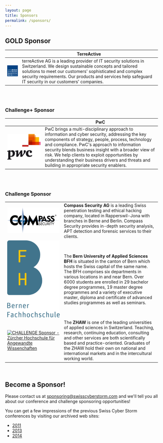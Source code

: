 ```yaml
---
layout: page
title: Sponsors
permalink: /sponsors/
---
```

<h2>GOLD Sponsor</h2>
<div class="bs-example">
    <table class="table table-striped">
        <thead>
            <tr>
                <th></th>
                <th>TerreActive</th>
            </tr>
        </thead>
        <tbody>
            <tr>
                <td><a href="http://www.terreactive.ch/" target="_blank">
<img class="sponsor-img-gold sponsor-img" src="/img/sponsors/Logo_terreActiveAG.jpg" alt="GOLD Sponsor - terreActive AG">
</a></td>
                <td>terreActive AG is a leading provider of IT security solutions in Switzerland. We design sustainable concepts and tailored solutions to meet our customers' sophisticated and complex security requirements. Our products and services help safeguard IT security in our customers' companies.</td>
            </tr>
        </tbody>
    </table>
</div>

<br><br>
<h3>Challenge+ Sponsor</h3>
<div class="bs-example">
    <table class="table table-striped">
        <thead>
            <tr>
                <th></th>
                <th>PwC</th>
            </tr>
        </thead>
        <tbody>
            <tr>
                <td><a href="http://www.pwc.ch" target ="_blank">
<img class="sponsor-img-chall-plus sponsor-img" src="/img/sponsors/PwC_farbig_rgb.jpg" alt="CHALLENGE+ Sponsor - PwC Switzerland">
</a></td>
                <td>PwC brings a multi-disciplinary approach to information and cyber security, addressing the key components of strategy, people, process, technology and compliance. PwC's approach to information security blends business insight with a broader view of risk. We help clients to exploit opportunities by understanding their business drivers and threats and building in appropriate security enablers.</td>
            </tr>
        </tbody>
    </table>
</div>

<br><br>
<h3>Challenge Sponsor</h3>
<div class="bs-example">
    <table class="table table-striped">
        <tbody>
            <tr>
                <td><a href="http://www.csnc.ch/" target ="_blank">
<img class="sponsor-img-chall sponsor-img" src="/img/sponsors/compass-L1_4c-o_print_registered_300dpi_trans.png" alt="CHALLENGE Sponsor - Compass Security AG">
</a></td>
        <td><strong>Compass Security AG</strong> is a leading Swiss penetration testing and ethical hacking company, located in Rapperswil-Jona with branches in Berne and Berlin. Compass Security provides in-depth security analysis, APT detection and forensic services to their clients.</td>
            </tr>
            <tr>
                <td><a href="http://www.bfh.ch/" target ="_blank">
<img class="sponsor-img-chall sponsor-img" src="/img/sponsors/BFH_Logo_B_de_100_4CC.png" alt="CHALLENGE Sponsor - Berner Fachhochschule">
</a></td>
                <td>The <strong>Bern University of Applied Sciences BFH</strong> is situated in the canton of Bern which hosts the Swiss capital of the same name. The BFH comprises six departments in various locations in and near Bern.  Over 6000 students are enrolled in 29 bachelor degree programmes, 19 master degree programmes and a variety of executive master, diploma and certificate of advanced studies programmes as well as seminars.</td>
            </tr>
            <tr>
                <td><a href="http://www.zhaw.ch/" target ="_blank">
<img class="sponsor-img-chall sponsor-img" src="/img/sponsors/zhaw_byline_cmyk.jpg" alt="CHALLENGE Sponsor - Zürcher Hochschule für Angewandte Wissenchaften">
</a></td>
                <td>The <strong>ZHAW</strong> is one of the leading universities of applied sciences in Switzerland. Teaching, research, continuing education, consulting and other services are both scientifically based and practice-oriented. Graduates of the ZHAW hold their own on national and international markets and in the intercultural working world.
</td>
            </tr>
        </tbody>
    </table>
</div>

<br>

<h2>Become a Sponsor!</h2>
Please contact us at 
<a href="mailto:sponsoring@swisscyberstorm.com" target="_blank">sponsoring@swisscyberstorm.com</a>
and we'll tell you all about our conference and challenge sponsoring opportunities!

You can get a few impressions of the previous Swiss Cyber Storm conferences by visiting
our archived web sites: 
<ul class="fa-ul">
  <li><i class="fa-li fa fa-check-square"></i><a href="http://archive.swisscyberstorm.com/" target="_blank">2011</a></li>
  <li><i class="fa-li fa fa-check-square"></i><a href="http://2013.swisscyberstorm.com/" target="_blank">2013</a></li>
  <li><i class="fa-li fa fa-check-square"></i><a href="http://2014.swisscyberstorm.com/" target="_blank">2014</a></li>
</ul>
